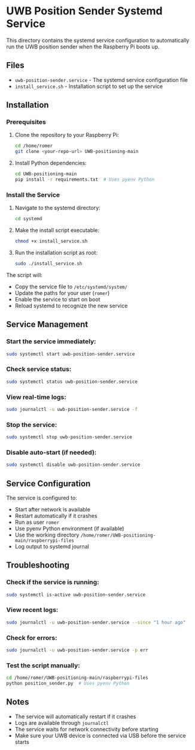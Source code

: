 # UWB Position Sender Systemd Service

This directory contains the systemd service configuration to automatically run the UWB position sender when the Raspberry Pi boots up.

## Files

- `uwb-position-sender.service` - The systemd service configuration file
- `install_service.sh` - Installation script to set up the service

## Installation

### Prerequisites

1. Clone the repository to your Raspberry Pi:
   ```bash
   cd /home/romer
   git clone <your-repo-url> UWB-positioning-main
   ```

2. Install Python dependencies:
   ```bash
   cd UWB-positioning-main
   pip install -r requirements.txt  # Uses pyenv Python
   ```

### Install the Service

1. Navigate to the systemd directory:
   ```bash
   cd systemd
   ```

2. Make the install script executable:
   ```bash
   chmod +x install_service.sh
   ```

3. Run the installation script as root:
   ```bash
   sudo ./install_service.sh
   ```

The script will:
- Copy the service file to `/etc/systemd/system/`
- Update the paths for your user (`romer`)
- Enable the service to start on boot
- Reload systemd to recognize the new service

## Service Management

### Start the service immediately:
```bash
sudo systemctl start uwb-position-sender.service
```

### Check service status:
```bash
sudo systemctl status uwb-position-sender.service
```

### View real-time logs:
```bash
sudo journalctl -u uwb-position-sender.service -f
```

### Stop the service:
```bash
sudo systemctl stop uwb-position-sender.service
```

### Disable auto-start (if needed):
```bash
sudo systemctl disable uwb-position-sender.service
```

## Service Configuration

The service is configured to:
- Start after network is available
- Restart automatically if it crashes
- Run as user `romer`
- Use pyenv Python environment (if available)
- Use the working directory `/home/romer/UWB-positioning-main/raspberrypi-files`
- Log output to systemd journal

## Troubleshooting

### Check if the service is running:
```bash
sudo systemctl is-active uwb-position-sender.service
```

### View recent logs:
```bash
sudo journalctl -u uwb-position-sender.service --since "1 hour ago"
```

### Check for errors:
```bash
sudo journalctl -u uwb-position-sender.service -p err
```

### Test the script manually:
```bash
cd /home/romer/UWB-positioning-main/raspberrypi-files
python position_sender.py  # Uses pyenv Python
```

## Notes

- The service will automatically restart if it crashes
- Logs are available through `journalctl`
- The service waits for network connectivity before starting
- Make sure your UWB device is connected via USB before the service starts 